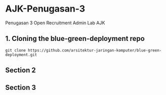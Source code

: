 # AJK-Penugasan-3
Penugasan 3 Open Recruitment Admin Lab AJK

## 1. Cloning the blue-green-deployment repo
```
git clone https://github.com/arsitektur-jaringan-komputer/blue-green-deployment.git
```

## Section 2
## Section 3
